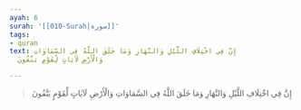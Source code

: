 ```yaml
---
ayah: 6
surah: '[[010-Surah|سورة]]'
tags:
- quran
text: إِنَّ فِي اخْتِلَافِ اللَّيْلِ وَالنَّهَارِ وَمَا خَلَقَ اللَّهُ فِي السَّمَاوَاتِ
  وَالْأَرْضِ لَآيَاتٍ لِّقَوْمٍ يَتَّقُونَ

---
```

> إِنَّ فِي اخْتِلَافِ اللَّيْلِ وَالنَّهَارِ وَمَا خَلَقَ اللَّهُ فِي السَّمَاوَاتِ وَالْأَرْضِ لَآيَاتٍ لِّقَوْمٍ يَتَّقُونَ
